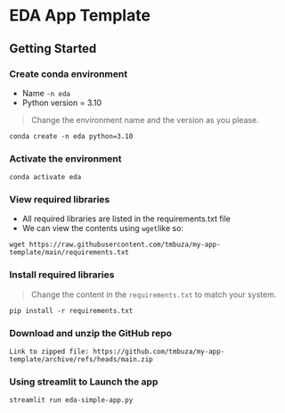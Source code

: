 # EDA App Template

## Getting Started

### Create conda environment
- Name `-n eda`
- Python version = 3.10
> Change the environment name and the version as you please.

```
conda create -n eda python=3.10
```

### Activate the environment
```
conda activate eda
```

### View required libraries
- All required libraries are listed in the requirements.txt file
- We can view the contents using `wget`like so:
```
wget https://raw.githubusercontent.com/tmbuza/my-app-template/main/requirements.txt
```

### Install required libraries
> Change the content in the `requirements.txt` to match your system.
```
pip install -r requirements.txt
```

###  Download and unzip the GitHub repo
```
Link to zipped file: https://github.com/tmbuza/my-app-template/archive/refs/heads/main.zip
```

###  Using streamlit to Launch the app
```
streamlit run eda-simple-app.py
```
